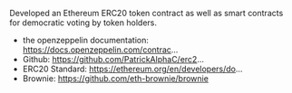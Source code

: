 Developed an Ethereum ERC20 token contract as well as smart contracts for democratic voting by token holders.

- the openzeppelin documentation: https://docs.openzeppelin.com/contrac...
- Github: https://github.com/PatrickAlphaC/erc2...
- ERC20 Standard: https://ethereum.org/en/developers/do...
- Brownie: https://github.com/eth-brownie/brownie
